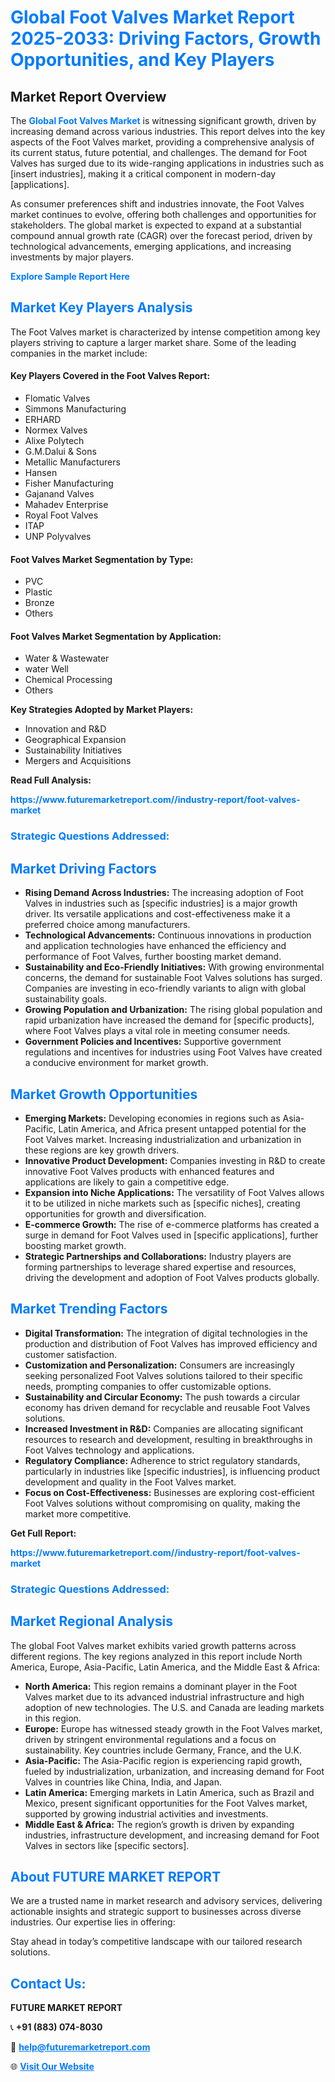 <h1 style="color: #007BFF;">Global Foot Valves Market Report 2025-2033: Driving Factors, Growth Opportunities, and Key Players</h1>

<section id="overview">
<h2>Market Report Overview</h2>
<p>The <a href="https://www.futuremarketreport.com//industry-report/foot-valves-market" style="color: #007BFF; text-decoration: none;"><strong>Global Foot Valves Market</strong></a> is witnessing significant growth, driven by increasing demand across various industries. This report delves into the key aspects of the Foot Valves market, providing a comprehensive analysis of its current status, future potential, and challenges. The demand for Foot Valves has surged due to its wide-ranging applications in industries such as [insert industries], making it a critical component in modern-day [applications].</p>
<p>As consumer preferences shift and industries innovate, the Foot Valves market continues to evolve, offering both challenges and opportunities for stakeholders. The global market is expected to expand at a substantial compound annual growth rate (CAGR) over the forecast period, driven by technological advancements, emerging applications, and increasing investments by major players.</p>
</section>

<section id="overview">
<p><a href="https://www.futuremarketreport.com//request-sample/reportId=52412" style="color: #007BFF; text-decoration: none;"><strong>Explore Sample Report Here</strong></a></p>
</section>

<section id="key-players">
<h2 style="color: #007BFF;">Market Key Players Analysis</h2>
<p>The Foot Valves market is characterized by intense competition among key players striving to capture a larger market share. Some of the leading companies in the market include:</p>
<h4>Key Players Covered in the Foot Valves Report:</h4>
<ul><li>Flomatic Valves</li><li>Simmons Manufacturing</li><li>ERHARD</li><li>Normex Valves</li><li>Alixe Polytech</li><li>G.M.Dalui &amp; Sons</li><li>Metallic Manufacturers</li><li>Hansen</li><li>Fisher Manufacturing</li><li>Gajanand Valves</li><li>Mahadev Enterprise</li><li>Royal Foot Valves</li><li>ITAP</li><li>UNP Polyvalves</li></ul>
<h4>Foot Valves Market Segmentation by Type:</h4>
<ul><li>PVC</li><li>Plastic</li><li>Bronze</li><li>Others</li></ul>

<h4>Foot Valves Market Segmentation by Application:</h4>
<ul><li>Water &amp; Wastewater</li><li>water Well</li><li>Chemical Processing</li><li>Others</li></ul>
<p><strong>Key Strategies Adopted by Market Players:</strong></p>
<ul>
<li>Innovation and R&D</li>
<li>Geographical Expansion</li>
<li>Sustainability Initiatives</li>
<li>Mergers and Acquisitions</li>
</ul>
</section>

<section>
<p><strong>Read Full Analysis: </strong></p><a href="https://www.futuremarketreport.com//industry-report/foot-valves-market" style="color: #007BFF; text-decoration: none;"><strong>https://www.futuremarketreport.com//industry-report/foot-valves-market</strong></a>
<h3 style="color: #007BFF;">Strategic Questions Addressed:</h3>
</section>

<section id="driving-factors">
<h2 style="color: #007BFF;">Market Driving Factors</h2>
<ul>
<li><strong>Rising Demand Across Industries:</strong> The increasing adoption of Foot Valves in industries such as [specific industries] is a major growth driver. Its versatile applications and cost-effectiveness make it a preferred choice among manufacturers.</li>
<li><strong>Technological Advancements:</strong> Continuous innovations in production and application technologies have enhanced the efficiency and performance of Foot Valves, further boosting market demand.</li>
<li><strong>Sustainability and Eco-Friendly Initiatives:</strong> With growing environmental concerns, the demand for sustainable Foot Valves solutions has surged. Companies are investing in eco-friendly variants to align with global sustainability goals.</li>
<li><strong>Growing Population and Urbanization:</strong> The rising global population and rapid urbanization have increased the demand for [specific products], where Foot Valves plays a vital role in meeting consumer needs.</li>
<li><strong>Government Policies and Incentives:</strong> Supportive government regulations and incentives for industries using Foot Valves have created a conducive environment for market growth.</li>
</ul>
</section>

<section id="growth-opportunities">
<h2 style="color: #007BFF;">Market Growth Opportunities</h2>
<ul>
<li><strong>Emerging Markets:</strong> Developing economies in regions such as Asia-Pacific, Latin America, and Africa present untapped potential for the Foot Valves market. Increasing industrialization and urbanization in these regions are key growth drivers.</li>
<li><strong>Innovative Product Development:</strong> Companies investing in R&D to create innovative Foot Valves products with enhanced features and applications are likely to gain a competitive edge.</li>
<li><strong>Expansion into Niche Applications:</strong> The versatility of Foot Valves allows it to be utilized in niche markets such as [specific niches], creating opportunities for growth and diversification.</li>
<li><strong>E-commerce Growth:</strong> The rise of e-commerce platforms has created a surge in demand for Foot Valves used in [specific applications], further boosting market growth.</li>
<li><strong>Strategic Partnerships and Collaborations:</strong> Industry players are forming partnerships to leverage shared expertise and resources, driving the development and adoption of Foot Valves products globally.</li>
</ul>
</section>

<section id="trending-factors">
<h2 style="color: #007BFF;">Market Trending Factors</h2>
<ul>
<li><strong>Digital Transformation:</strong> The integration of digital technologies in the production and distribution of Foot Valves has improved efficiency and customer satisfaction.</li>
<li><strong>Customization and Personalization:</strong> Consumers are increasingly seeking personalized Foot Valves solutions tailored to their specific needs, prompting companies to offer customizable options.</li>
<li><strong>Sustainability and Circular Economy:</strong> The push towards a circular economy has driven demand for recyclable and reusable Foot Valves solutions.</li>
<li><strong>Increased Investment in R&D:</strong> Companies are allocating significant resources to research and development, resulting in breakthroughs in Foot Valves technology and applications.</li>
<li><strong>Regulatory Compliance:</strong> Adherence to strict regulatory standards, particularly in industries like [specific industries], is influencing product development and quality in the Foot Valves market.</li>
<li><strong>Focus on Cost-Effectiveness:</strong> Businesses are exploring cost-efficient Foot Valves solutions without compromising on quality, making the market more competitive.</li>
</ul>
</section>

<section>
<p><strong>Get Full Report: </strong></p><a href="https://www.futuremarketreport.com//industry-report/foot-valves-market" style="color: #007BFF; text-decoration: none;"><strong>https://www.futuremarketreport.com//industry-report/foot-valves-market</strong></a>
<h3 style="color: #007BFF;">Strategic Questions Addressed:</h3>
</section>


<section id="regional-analysis">
<h2 style="color: #007BFF;">Market Regional Analysis</h2>
<p>The global Foot Valves market exhibits varied growth patterns across different regions. The key regions analyzed in this report include North America, Europe, Asia-Pacific, Latin America, and the Middle East & Africa:</p>
<ul>
<li><strong>North America:</strong> This region remains a dominant player in the Foot Valves market due to its advanced industrial infrastructure and high adoption of new technologies. The U.S. and Canada are leading markets in this region.</li>
<li><strong>Europe:</strong> Europe has witnessed steady growth in the Foot Valves market, driven by stringent environmental regulations and a focus on sustainability. Key countries include Germany, France, and the U.K.</li>
<li><strong>Asia-Pacific:</strong> The Asia-Pacific region is experiencing rapid growth, fueled by industrialization, urbanization, and increasing demand for Foot Valves in countries like China, India, and Japan.</li>
<li><strong>Latin America:</strong> Emerging markets in Latin America, such as Brazil and Mexico, present significant opportunities for the Foot Valves market, supported by growing industrial activities and investments.</li>
<li><strong>Middle East & Africa:</strong> The region’s growth is driven by expanding industries, infrastructure development, and increasing demand for Foot Valves in sectors like [specific sectors].</li>
</ul>
</section>

<footer>
<h2 style="color: #007BFF;">About FUTURE MARKET REPORT</h2>
<p>We are a trusted name in market research and advisory services, delivering actionable insights and strategic support to businesses across diverse industries. Our expertise lies in offering:</p>

<p>Stay ahead in today’s competitive landscape with our tailored research solutions.</p>

<h2 style="color: #007BFF;">Contact Us:</h2>
<p><strong>FUTURE MARKET REPORT</strong></p>
<p>📞 <strong>+91 (883) 074-8030</strong></p>
<p>📧 <strong><a href="mailto:help@futuremarketreport.com" style="color: #007BFF;">help@futuremarketreport.com</a></strong></p>
<p>🌐 <strong><a href="https://www.futuremarketreport.com/" style="color: #007BFF;">Visit Our Website</a></strong></p>
</footer>